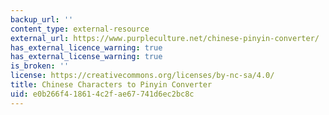 ```yaml
---
backup_url: ''
content_type: external-resource
external_url: https://www.purpleculture.net/chinese-pinyin-converter/
has_external_licence_warning: true
has_external_license_warning: true
is_broken: ''
license: https://creativecommons.org/licenses/by-nc-sa/4.0/
title: Chinese Characters to Pinyin Converter
uid: e0b266f4-1861-4c2f-ae67-741d6ec2bc8c
---
```

